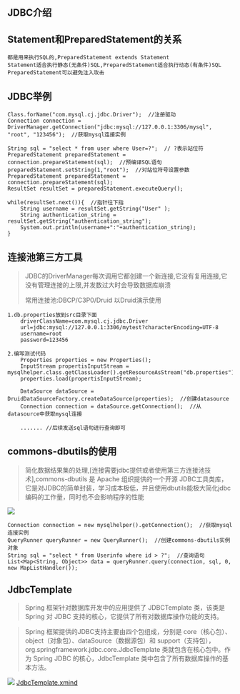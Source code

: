 ## JDBC介绍


## Statement和PreparedStatement的关系
    都是用来执行SQL的,PreparedStatement extends Statement
    Statement适合执行静态(无条件)SQL,PreparedStatement适合执行动态(有条件)SQL
    PreparedStatement可以避免注入攻击



## JDBC举例
```
Class.forName("com.mysql.cj.jdbc.Driver");  //注册驱动
Connection connection = DriverManager.getConnection("jdbc:mysql://127.0.0.1:3306/mysql", "root", "123456");  //获取mysql连接实例

String sql = "select * from user where User=?";  // ?表示站位符
PreparedStatement preparedStatement = connection.prepareStatement(sql);  //预编译SQL语句
preparedStatement.setString(1,"root");  //对站位符号设置参数
PreparedStatement preparedStatement = connection.prepareStatement(sql);
ResultSet resultSet = preparedStatement.executeQuery();

while(resultSet.next()){  //指针往下指
    String username = resultSet.getString("User" );
    String authentication_string = resultSet.getString("authentication_string");
    System.out.println(username+":"+authentication_string);
}
```

## 连接池第三方工具
> JDBC的DriverManager每次调用它都创建一个新连接,它没有复用连接,它没有管理连接的上限,并发数过大时会导致数据库崩溃
> 
> 常用连接池:DBCP/C3P0/Druid
> 以Druid演示使用
```
1.db.properties放到src目录下面
    driverClassName=com.mysql.cj.jdbc.Driver
    url=jdbc:mysql://127.0.0.1:3306/mytest?characterEncoding=UTF-8
    username=root
    password=123456

2.编写测试代码
    Properties properties = new Properties();
    InputStream propertisInputStream = mysqlhelper.class.getClassLoader().getResourceAsStream("db.properties");
    properties.load(propertisInputStream);

    DataSource dataSource = DruidDataSourceFactory.createDataSource(properties);  //创建datasource
    Connection connection = dataSource.getConnection();  //从datasource中获取mysql连接

    ....... //后续发送sql语句进行查询即可
```

## commons-dbutils的使用
> 简化数据结果集的处理,[连接需要jdbc提供或者使用第三方连接池技术],commons-dbutils 是 Apache 组织提供的一个开源 JDBC工具类库，它是对JDBC的简单封装，学习成本极低，并且使用dbutils能极大简化jdbc编码的工作量，同时也不会影响程序的性能

![](/java/wiki/javaweb/jdbc/common-dbutils.jpg)

```
Connection connection = new mysqlhelper().getConnection();  //获取mysql连接实例
QueryRunner queryRunner = new QueryRunner();  //创建commons-dbutils实例对象
String sql = "select * from Userinfo where id > ?";  //查询语句
List<Map<String, Object>> data = queryRunner.query(connection, sql, 0, new MapListHandler());

```

## JdbcTemplate
>Spring 框架针对数据库开发中的应用提供了 JDBCTemplate 类，该类是 Spring 对 JDBC 支持的核心，它提供了所有对数据库操作功能的支持。

>Spring 框架提供的JDBC支持主要由四个包组成，分别是 core（核心包）、object（对象包）、dataSource（数据源包）和 support（支持包），org.springframework.jdbc.core.JdbcTemplate 类就包含在核心包中。作为 Spring JDBC 的核心，JdbcTemplate 类中包含了所有数据库操作的基本方法。

![](/java/wiki/javaweb/jdbc/spring-jdbctemplate.jpg)
[JdbcTemplate.xmind](/java/wiki/javaweb/attachment/JdbcTemplate.xmind)